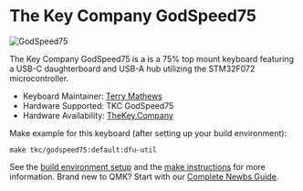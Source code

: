 # The Key Company GodSpeed75

![GodSpeed75](https://cdn.shopify.com/s/files/1/1679/2319/products/Godspeed75_white_infinikey-bow_720x.jpg?v=1580230323)

The Key Company GodSpeed75 is a  is a 75% top mount keyboard featuring a USB-C daughterboard and USB-A hub utilizing the STM32F072 microcontroller.

* Keyboard Maintainer: [Terry Mathews](https://github.com/TerryMathews/)
* Hardware Supported: TKC GodSpeed75
* Hardware Availability: [TheKey.Company](https://thekey.company/collections/candybar)

Make example for this keyboard (after setting up your build environment):

    make tkc/godspeed75:default:dfu-util

See the [build environment setup](https://docs.qmk.fm/#/getting_started_build_tools) and the [make instructions](https://docs.qmk.fm/#/getting_started_make_guide) for more information. Brand new to QMK? Start with our [Complete Newbs Guide](https://docs.qmk.fm/#/newbs).
